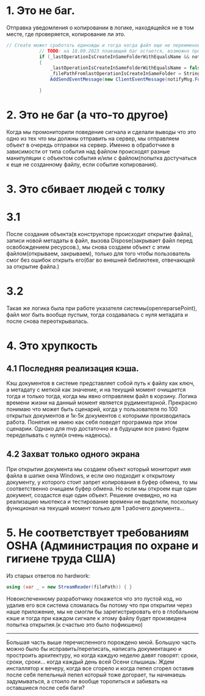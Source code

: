 ﻿# 1. Это не баг.

Отправка уведомления о копировании в логике, находящейся не в том месте, где проверяется, копирование ли это.
```cs
// Create может сработать единожды и тогда когда файл еще не переименовался системой, следующий вызов после этого события openReparsePoint, потому сделал такую заглушку.
            // TODO: на 18.09.2023 плавающий баг остается, возможно проблема в этом месте, закомментировать и протестировать функционал без этой логики.
            if (_lastOperationIsCreateInSameFolderWithEqualsName && notifyMsg.AccessType == eAccessType.OpenReparsePoint)
            {
                _lastOperationIsCreateInSameFolderWithEqualsName = false;
                _filePathFromlastOperationIsCreateInSameFolder = String.Empty;
                AddSendEventMessage(new ClientEventMessage(notifyMsg.FullFilePath, eEventType.CopyDocEvent, _explorerOpenFullFilePath));

            }
```

# 2. Это не баг (а что-то другое)
Когда мы промониторили поведение сигнала и сделали выводы что это одно из тех что мы должны отправить на сервер, мы отправляем объект в очередь отправки на сервер. Именно в обработчике в зависимости от типа события над файлом происходят разные манипуляции с объектом события и/или с файлом(попытка достучаться к еще не созданному файлу, если событие копирования).
# 3. Это сбивает людей с толку
# 3.1
После создания объекта(в конструкторе происходит открытие файла), записи новой метадаты в файл, вызова Dispose(закрывает файл перед освобождением ресурсов.), мы снова создаем объект с этим файлом(открываем, закрываем), только для того чтобы пользователь смог без ошибок открыть его(баг во внешней библиотеке, отвечающей за открытие файла.) 
# 3.2
Такая же логика была при работе указателя системы(openreparsePoint), файл мог быть вообще пустым, тогда создавалась с нуля метадата и после снова переоткрывалась.
# 4. Это хрупкость
## 4.1 Последняя реализация кэша.
Кэш документов в системе представляет собой путь к файлу как ключ, а метадату с меткой как значение, и на текущий момент очищается тогда и только тогда, когда мы явно отправляем файл в корзину. Логика времени жизни на данный момент является рудиментарной. Прекрасно понимаю что может быть сценарий, когда у пользователя по 100 открытых документов и 1к-5к документов с которыми производилась работа. Понятия не имею как себя поведет программа при этом сценарии. Однако для mvp достаточно и в будущем все равно будем переделывать с нуля(я очень надеюсь).

## 4.2 Захват только одного экрана
При открытии документа мы создаем объект который мониторит имя файла в шапке окна Windows, и если оно подходит к открытому документу, у которого стоит запрет копирования в буфер обмена, то мы соответственно очищаем буфер обмена.
Но если мы откроем еще один документ, создастся еще один объект.
Решение очевидно, но на реализацию мьютекса и тестирование времени не выделили, поскольку функционал на текущий момент только для 1 рабочего документа...

# 5. Не соответствует требованиям OSHA (Администрация по охране и гигиене труда США)
Из старых ответов по hardwork:
```cs
using (var _ = new StreamReader(filePath)) { }
```
Новоиспеченному разработчику покажется что это пустой код, но удалив его вся система сломалась бы потому что при открытии через наше приложение, мы не смогли бы зарегистрировать его в глобальном кэше и тогда при каждом сигнале к этому файлу будет произведена попытка открытия.(к счастью это было пофикшено)

___
Большая часть выше перечисленного порождено мной. Большую часть можно было бы исправить/переписать, написать документацию и простроить архитектуру, но когда каждую неделю давят говорят: сроки, сроки, сроки... когда каждый день всей Осени слышишь: Ждем инсталлятор к вечеру, когда все сгорело и когда пепел сгорел оставив после себя пепельный пепел который тоже догорает, ты начинаешь задумываться, а стоило ли вообще торопиться и забивать на оставшиеся после себя баги?  